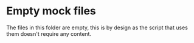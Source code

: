 # Empty mock files

The files in this folder are empty, this is by design as the script that uses them doesn't require any content.
